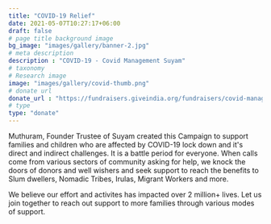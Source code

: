 ```yaml
---
title: "COVID-19 Relief"
date: 2021-05-07T10:27:17+06:00
draft: false
# page title background image
bg_image: "images/gallery/banner-2.jpg"
# meta description
description : "COVID-19 - Covid Management Suyam"
# taxonomy
# Research image
image: "images/gallery/covid-thumb.png"
# donate url
donate_url : "https://fundraisers.giveindia.org/fundraisers/covid-management-suyam"
# type
type: "donate"
---
```


Muthuram, Founder Trustee of Suyam created this Campaign to support 
families and children who are affected by COVID-19 lock down and it's 
direct and indirect challenges. It is a battle period for everyone. When calls 
come from various sectors of community asking for help, we knock the doors of 
donors and well wishers and seek support to reach the benefits to Slum 
dwellers, Nomadic Tribes, Irulas, Migrant Workers and more.

We believe our effort and activites has impacted over 2 million+ lives. Let us 
join together to reach out support to more families through various modes of 
support.
